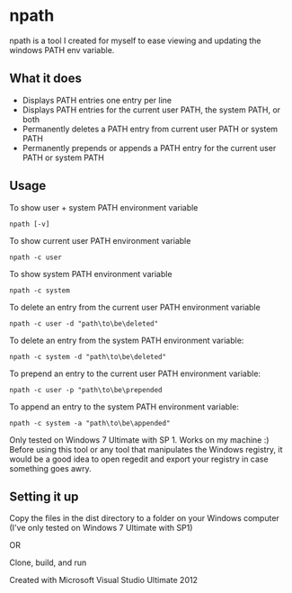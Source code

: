 npath
=====

npath is a tool I created for myself to ease viewing and updating the windows PATH env variable. 

What it does
----

- Displays PATH entries one entry per line
- Displays PATH entries for the current user PATH, the system PATH, or both
- Permanently deletes a PATH entry from current user PATH or system PATH
- Permanently prepends or appends a PATH entry for the current user PATH or system PATH

Usage
----

To show user + system PATH environment variable

    npath [-v]
    
To show current user PATH environment variable

    npath -c user
    
To show system PATH environment variable

    npath -c system
    
To delete an entry from the current user PATH environment variable

    npath -c user -d "path\to\be\deleted"
    
To delete an entry from the system PATH environment variable:

    npath -c system -d "path\to\be\deleted"
    
To prepend an entry to the current user PATH environment variable:

    npath -c user -p "path\to\be\prepended
    
To append an entry to the system PATH environment variable:

    npath -c system -a "path\to\be\appended"
    
Only tested on Windows 7 Ultimate with SP 1. Works on my machine :) Before using this tool or any tool that manipulates the Windows registry, it would be a good idea to open regedit and export your registry in case something goes awry.

Setting it up
----

Copy the files in the dist directory to a folder on your Windows computer (I've only tested on Windows 7 Ultimate with SP1)

OR

Clone, build, and run

Created with Microsoft Visual Studio Ultimate 2012 







    

